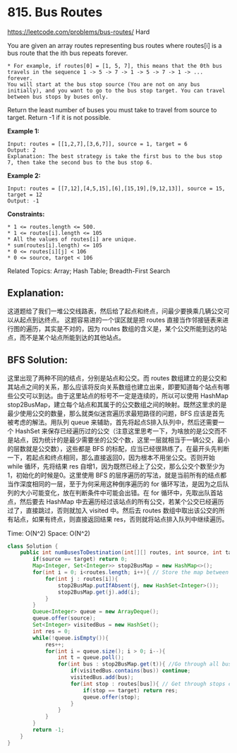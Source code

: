 # 815. Bus Routes
<https://leetcode.com/problems/bus-routes/>
Hard

You are given an array routes representing bus routes where routes[i] is a bus route that the ith bus repeats forever.

    * For example, if routes[0] = [1, 5, 7], this means that the 0th bus travels in the sequence 1 -> 5 -> 7 -> 1 -> 5 -> 7 -> 1 -> ... forever.
    You will start at the bus stop source (You are not on any bus initially), and you want to go to the bus stop target. You can travel between bus stops by buses only.

Return the least number of buses you must take to travel from source to target. Return -1 if it is not possible.

 

**Example 1:**

    Input: routes = [[1,2,7],[3,6,7]], source = 1, target = 6
    Output: 2
    Explanation: The best strategy is take the first bus to the bus stop 7, then take the second bus to the bus stop 6.

**Example 2:**

    Input: routes = [[7,12],[4,5,15],[6],[15,19],[9,12,13]], source = 15, target = 12
    Output: -1
 

**Constraints:**

    * 1 <= routes.length <= 500.
    * 1 <= routes[i].length <= 105
    * All the values of routes[i] are unique.
    * sum(routes[i].length) <= 105
    * 0 <= routes[i][j] < 106
    * 0 <= source, target < 106

Related Topics: Array; Hash Table; Breadth-First Search

## Explanation: 
这道题给了我们一堆公交线路表，然后给了起点和终点，问最少要换乘几辆公交可以从起点到达终点。
这题容易进的一个误区就是把 routes 直接当作邻接链表来进行图的遍历，其实是不对的，因为 routes 数组的含义是，某个公交所能到达的站点，而不是某个站点所能到达的其他站点。


## BFS Solution: 
这里出现了两种不同的结点，分别是站点和公交。而 routes 数组建立的是公交和其站点之间的关系，那么应该将反向关系数组也建立出来，即要知道每个站点有哪些公交可以到达。由于这里站点的标号不一定是连续的，所以可以使用 HashMap stop2BusMap，建立每个站点和其属于的公交数组之间的映射。既然这里求的是最少使用公交的数量，那么就类似迷宫遍历求最短路径的问题，BFS 应该是首先被考虑的解法。用队列 queue 来辅助，首先将起点S排入队列中，然后还需要一个 HashSet 来保存已经遍历过的公交（注意这里思考一下，为啥放的是公交而不是站点，因为统计的是最少需要坐的公交个数，这里一层就相当于一辆公交，最小的层数就是公交数），这些都是 BFS 的标配，应当已经很熟练了。在最开头先判断一下，若起点和终点相同，那么直接返回0，因为根本不用坐公交。否则开始 while 循环，先将结果 res 自增1，因为既然已经上了公交，那么公交个数至少为1，初始化的时候是0。这里使用 BFS 的层序遍历的写法，就是当前所有的结点都当作深度相同的一层，至于为何采用这种倒序遍历的 for 循环写法，是因为之后队列的大小可能变化，放在判断条件中可能会出错。在 for 循环中，先取出队首站点，然后要去 HashMap 中去遍历经过该站点的所有公交，若某个公交已经遍历过了，直接跳过，否则就加入 visited 中。然后去 routes 数组中取出该公交的所有站点，如果有终点，则直接返回结果 res，否则就将站点排入队列中继续遍历。

Time: O(N^2)
Space: O(N^2)

```java
class Solution {
    public int numBusesToDestination(int[][] routes, int source, int target) {
        if(source == target) return 0;
        Map<Integer, Set<Integer>> stop2BusMap = new HashMap<>();
        for(int i = 0; i<routes.length; i++){ // Store the map between stop and bus.
            for(int j : routes[i]){
                stop2BusMap.putIfAbsent(j, new HashSet<Integer>());
                stop2BusMap.get(j).add(i);
            }
        }
        Queue<Integer> queue = new ArrayDeque();
        queue.offer(source);
        Set<Integer> visitedBus = new HashSet();
        int res = 0;
        while(!queue.isEmpty()){
            res++;
            for(int i = queue.size(); i > 0; i--){
                int t = queue.poll();
                for(int bus : stop2BusMap.get(t)){ //Go through all buses stop at this stop
                    if(visitedBus.contains(bus)) continue;
                    visitedBus.add(bus);
                    for(int stop : routes[bus]){ // Get through stops connected to the bus
                        if(stop == target) return res;
                        queue.offer(stop);
                    }
                }
            }
        }
        return -1;
    }
}
```